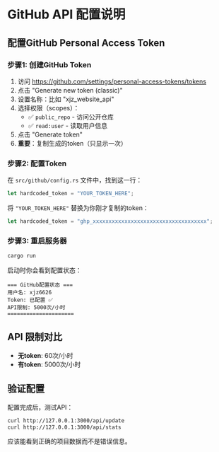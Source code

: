# GitHub API 配置说明

## 配置GitHub Personal Access Token

### 步骤1: 创建GitHub Token

1. 访问 https://github.com/settings/personal-access-tokens/tokens
2. 点击 "Generate new token (classic)"
3. 设置名称：比如 "xjz_website_api"
4. 选择权限（scopes）：
   - ✅ `public_repo` - 访问公开仓库
   - ✅ `read:user` - 读取用户信息
5. 点击 "Generate token"
6. **重要**：复制生成的token（只显示一次）

### 步骤2: 配置Token

在 `src/github/config.rs` 文件中，找到这一行：
```rust
let hardcoded_token = "YOUR_TOKEN_HERE";
```

将 `"YOUR_TOKEN_HERE"` 替换为你刚才复制的token：
```rust
let hardcoded_token = "ghp_xxxxxxxxxxxxxxxxxxxxxxxxxxxxxxxxxxxx";
```

### 步骤3: 重启服务器

```bash
cargo run
```

启动时你会看到配置状态：
```
=== GitHub配置状态 ===
用户名: xjz6626
Token: 已配置 ✅
API限制: 5000次/小时
=====================
```

## API 限制对比

- **无token**: 60次/小时
- **有token**: 5000次/小时

## 验证配置

配置完成后，测试API：
```bash
curl http://127.0.0.1:3000/api/update
curl http://127.0.0.1:3000/api/stats
```

应该能看到正确的项目数据而不是错误信息。